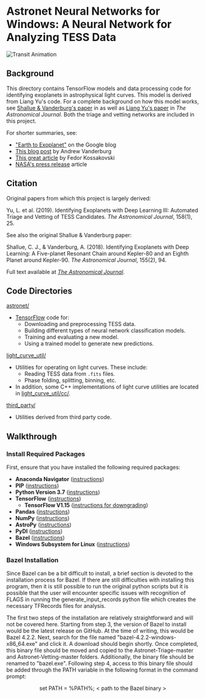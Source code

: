 # Astronet Neural Networks for Windows: A Neural Network for Analyzing TESS Data
![Transit Animation](docs/transit.gif)

## Background

This directory contains TensorFlow models and data processing code for identifying exoplanets in astrophysical light curves. 
This model is derived from Liang Yu's code. For a complete background on how this model works, see [Shallue & Vanderburg's paper](http://adsabs.harvard.edu/abs/2018AJ....155...94S) in
as well as [Liang Yu's paper](https://ui.adsabs.harvard.edu/abs/2019AJ....158...25Y/abstract) in *The Astronomical Journal*.
Both the triage and vetting networks are included in this project.

For shorter summaries, see:

* ["Earth to Exoplanet"](https://www.blog.google/topics/machine-learning/hunting-planets-machine-learning/) on the Google blog
* [This blog post](https://www.cfa.harvard.edu/~avanderb/page1.html#kepler90) by Andrew Vanderburg
* [This great article](https://milesobrien.com/artificial-intelligence-gains-intuition-hunting-exoplanets/) by Fedor Kossakovski
* [NASA's press release](https://www.nasa.gov/press-release/artificial-intelligence-nasa-data-used-to-discover-eighth-planet-circling-distant-star) article

## Citation
Original papers from which this project is largely derived:

Yu, L. et al. (2019). Identifying Exoplanets with Deep Learning III: Automated Triage and Vetting of TESS Candidates. *The Astronomical Journal*, 158(1), 25.

See also the original Shallue & Vanderburg paper:

Shallue, C. J., & Vanderburg, A. (2018). Identifying Exoplanets with Deep
Learning: A Five-planet Resonant Chain around Kepler-80 and an Eighth Planet
around Kepler-90. *The Astronomical Journal*, 155(2), 94.

Full text available at [*The Astronomical Journal*](http://iopscience.iop.org/article/10.3847/1538-3881/aa9e09/meta).

## Code Directories

[astronet/](astronet/)

* [TensorFlow](https://www.tensorflow.org/) code for:
  * Downloading and preprocessing TESS data.
  * Building different types of neural network classification models.
  * Training and evaluating a new model.
  * Using a trained model to generate new predictions.

[light_curve_util/](light_curve_util)

* Utilities for operating on light curves. These include:
  * Reading TESS data from `.fits` files.
  * Phase folding, splitting, binning, etc.
* In addition, some C++ implementations of light curve utilities are located in
[light_curve_util/cc/](light_curve_util/cc).

[third_party/](third_party/)

* Utilities derived from third party code.

## Walkthrough

### Install Required Packages

First, ensure that you have installed the following required packages:

* **Anaconda Navigator** ([instructions](https://docs.anaconda.com/anaconda/install/windows/))
* **PIP** ([instructions](https://pip.pypa.io/en/stable/installation/))
* **Python Version 3.7** ([instructions](https://stackoverflow.com/questions/61491893/i-cannot-install-tensorflow-version-1-15-through-pip))
* **TensorFlow** ([instructions](https://docs.anaconda.com/anaconda/user-guide/tasks/tensorflow/))
  - **TensorFlow V1.15** ([instructions for downgrading](https://www.tensorflow.org/install/pip))
* **Pandas** ([instructions](https://pandas.pydata.org/pandas-docs/stable/getting_started/install.html))
* **NumPy** ([instructions](https://docs.scipy.org/doc/numpy/user/install.html))
* **AstroPy** ([instructions](http://www.astropy.org/))
* **PyDl** ([instructions](https://pypi.python.org/pypi/pydl))
* **Bazel** ([instructions](https://docs.bazel.build/versions/main/install-windows.html))
* **Windows Subsystem for Linux** ([instructions](https://docs.microsoft.com/en-us/windows/wsl/install))

### Bazel Installation

Since Bazel can be a bit difficult to install, a brief section is devoted to the installation process for Bazel. 
If there are still difficulties with installing this program, then it is still possible to run the original python scripts but it is possible that the user will encounter 
specific issues with recognition of FLAGS in running the generate_input_records python file which creates the necessary TFRecords files for analysis. 

The first two steps of the installation are relatively straightforward and will not be covered here. Starting from step 3, the version of Bazel to install would be 
the latest release on GitHub. At the time of writing, this would be Bazel 4.2.2. Next, search for the file named "bazel-4.2.2-windows-x86_64.exe" and click it. A download
should begin shortly. Once completed, this binary file should be moved and copied to the Astronet-Triage-master and Astronet-Vetting-master folders. Additionally, the binary 
file should be renamed to "bazel.exe". Following step 4, access to this binary file should be added through the PATH variable in the following format in the command prompt:
<p align="center">
    set PATH = %PATH%; < path to the Bazel binary >
</p>

 
